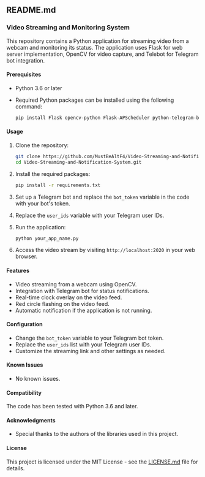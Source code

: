 ## README.md

### Video Streaming and Monitoring System

This repository contains a Python application for streaming video from a webcam and monitoring its status. The application uses Flask for web server implementation, OpenCV for video capture, and Telebot for Telegram bot integration.

#### Prerequisites

- Python 3.6 or later
- Required Python packages can be installed using the following command:

    ```bash
    pip install Flask opencv-python Flask-APScheduler python-telegram-bot fasteners
    ```

#### Usage

1. Clone the repository:

    ```bash
    git clone https://github.com/MustBeAltF4/Video-Streaming-and-Notification-System.git
    cd Video-Streaming-and-Notification-System.git
    ```

2. Install the required packages:

    ```bash
    pip install -r requirements.txt
    ```

3. Set up a Telegram bot and replace the `bot_token` variable in the code with your bot's token.

4. Replace the `user_ids` variable with your Telegram user IDs.

5. Run the application:

    ```bash
    python your_app_name.py
    ```

6. Access the video stream by visiting `http://localhost:2020` in your web browser.

#### Features

- Video streaming from a webcam using OpenCV.
- Integration with Telegram bot for status notifications.
- Real-time clock overlay on the video feed.
- Red circle flashing on the video feed.
- Automatic notification if the application is not running.

#### Configuration

- Change the `bot_token` variable to your Telegram bot token.
- Replace the `user_ids` list with your Telegram user IDs.
- Customize the streaming link and other settings as needed.

#### Known Issues

- No known issues.

#### Compatibility

The code has been tested with Python 3.6 and later.

#### Acknowledgments

- Special thanks to the authors of the libraries used in this project.

#### License

This project is licensed under the MIT License - see the [LICENSE.md](LICENSE.md) file for details.
